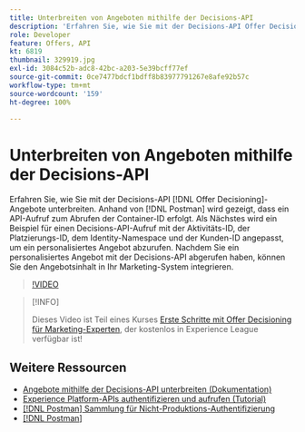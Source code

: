 ```yaml
---
title: Unterbreiten von Angeboten mithilfe der Decisions-API
description: 'Erfahren Sie, wie Sie mit der Decisions-API Offer Decisioning-Angebote unterbreiten. '
role: Developer
feature: Offers, API
kt: 6819
thumbnail: 329919.jpg
exl-id: 3084c52b-adc8-42bc-a203-5e39bcff77ef
source-git-commit: 0ce7477bdcf1bdff8b83977791267e8afe92b57c
workflow-type: tm+mt
source-wordcount: '159'
ht-degree: 100%

---
```


# Unterbreiten von Angeboten mithilfe der Decisions-API

Erfahren Sie, wie Sie mit der Decisions-API [!DNL Offer Decisioning]-Angebote unterbreiten. Anhand von [!DNL Postman] wird gezeigt, dass ein API-Aufruf zum Abrufen der Container-ID erfolgt. Als Nächstes wird ein Beispiel für einen Decisions-API-Aufruf mit der Aktivitäts-ID, der Platzierungs-ID, dem Identity-Namespace und der Kunden-ID angepasst, um ein personalisiertes Angebot abzurufen. Nachdem Sie ein personalisiertes Angebot mit der Decisions-API abgerufen haben, können Sie den Angebotsinhalt in Ihr Marketing-System integrieren.

>[!VIDEO](https://video.tv.adobe.com/v/329919?quality=12&learn=on)

>[!INFO]
>
> Dieses Video ist Teil eines Kurses [Erste Schritte mit Offer Decisioning für Marketing-Experten](https://experienceleague.adobe.com/?recommended=ExperiencePlatform-U-1-2020.1.offerdecisioning), der kostenlos in Experience League verfügbar ist!


## Weitere Ressourcen

* [Angebote mithilfe der Decisions-API unterbreiten (Dokumentation)](https://experienceleague.adobe.com/docs/journey-optimizer/using/offer-decisioniong/api-reference/offer-delivery/deliver-offers.html?lang=de)
* [Experience Platform-APIs authentifizieren und aufrufen (Tutorial)](https://experienceleague.adobe.com/docs/platform-learn/tutorials/platform-api-authentication.html?lang=de)
* [[!DNL Postman] Sammlung für Nicht-Produktions-Authentifizierung](https://github.com/adobe/experience-platform-postman-samples/tree/master/apis/ims)
* [[!DNL Postman]](https://www.postman.com/)

